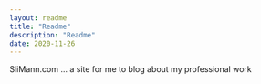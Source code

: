 ```yaml
---
layout: readme
title: "Readme"
description: "Readme"
date: 2020-11-26
---
```


SliMann.com ... a site for me to blog about my professional work
